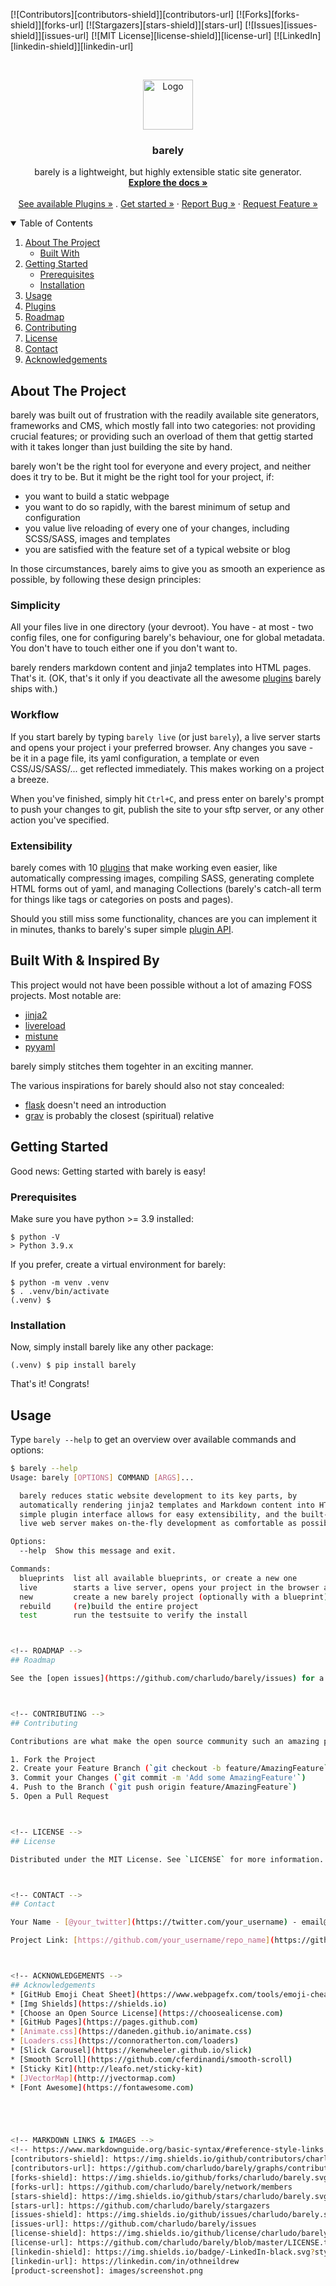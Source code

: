[![Contributors][contributors-shield]][contributors-url]
[![Forks][forks-shield]][forks-url]
[![Stargazers][stars-shield]][stars-url]
[![Issues][issues-shield]][issues-url]
[![MIT License][license-shield]][license-url]
[![LinkedIn][linkedin-shield]][linkedin-url]



<!-- PROJECT LOGO -->
<br />
<p align="center">
  <a href="https://github.com/charludo/barely">
    <img src="docs/images/logo.png" alt="Logo" width="80" height="80">
  </a>

  <h3 align="center">barely</h3>

  <p align="center">
    barely is a lightweight, but highly extensible static site generator.
    <br />
    <a href="https://github.com/charludo/barely"><strong>Explore the docs »</strong></a>
    <br />
    <br />
	<a href="#plugins">See available Plugins »</a>
	.
    <a href="https://github.com/charludo/barely">Get started »</a>
    ·
    <a href="https://github.com/charludo/barely/issues">Report Bug »</a>
    ·
    <a href="https://github.com/charludo/barely/issues">Request Feature »</a>
  </p>
</p>



<!-- TABLE OF CONTENTS -->
<details open="open">
  <summary>Table of Contents</summary>
  <ol>
    <li>
      <a href="#about-the-project">About The Project</a>
      <ul>
        <li><a href="#built-with">Built With</a></li>
      </ul>
    </li>
    <li>
      <a href="#getting-started">Getting Started</a>
      <ul>
        <li><a href="#prerequisites">Prerequisites</a></li>
        <li><a href="#installation">Installation</a></li>
      </ul>
    </li>
    <li><a href="#usage">Usage</a></li>
	<li><a href="#plugins">Plugins</a></li>
    <li><a href="#roadmap">Roadmap</a></li>
    <li><a href="#contributing">Contributing</a></li>
    <li><a href="#license">License</a></li>
    <li><a href="#contact">Contact</a></li>
    <li><a href="#acknowledgements">Acknowledgements</a></li>
  </ol>
</details>



<!-- ABOUT THE PROJECT -->
## About The Project

barely was built out of frustration with the readily available site generators, frameworks and CMS, which mostly fall into two categories: not providing crucial features; or providing such an overload of them that gettig started with it takes longer than just building the site by hand.

barely won't be the right tool for everyone and every project, and neither does it try to be. But it might be the right tool for your project, if:

* you want to build a static webpage
* you want to do so rapidly, with the barest minimum of setup and configuration
* you value live reloading of every one of your changes, including SCSS/SASS, images and templates
* you are satisfied with the feature set of a typical website or blog

In those circumstances, barely aims to give you as smooth an experience as possible, by following these design principles:

### Simplicity

All your files live in one directory (your devroot). You have - at most - two config files, one for configuring barely's behaviour, one for global metadata. You don't have to touch either one if you don't want to.

barely renders markdown content and jinja2 templates into HTML pages. That's it. (OK, that's it only if you deactivate all the awesome [plugins](#plugins) barely ships with.)

### Workflow

If you start barely by typing `barely live` (or just `barely`), a live server starts and opens your project i your preferred browser. Any changes you save - be it in a page file, its yaml configuration, a template or even CSS/JS/SASS/... get reflected immediately. This makes working on a project a breeze.

When you've finished, simply hit `Ctrl+C`, and press enter on barely's prompt to push your changes to git, publish the site to your sftp server, or any other action you've specified.

### Extensibility

barely comes with 10 [plugins](#plugins) that make working even easier, like automatically compressing images, compiling SASS, generating complete HTML forms out of yaml, and managing Collections (barely's catch-all term for things like tags or categories on posts and pages).

Should you still miss some functionality, chances are you can implement it in minutes, thanks to barely's super simple [plugin API](#).

## Built With & Inspired By

This project would not have been possible without a lot of amazing FOSS projects. Most notable are:
- [jinja2](https://jinja.palletsprojects.com/en/3.0.x/)
- [livereload](https://github.com/lepture/python-livereload)
- [mistune](https://github.com/lepture/mistune)
- [pyyaml](https://pyyaml.org/wiki/PyYAMLDocumentation)

barely simply stitches them togehter in an exciting manner.

The various inspirations for barely should also not stay concealed:
- [flask](https://flask.palletsprojects.com/en/2.0.x/) doesn't need an introduction
- [grav](https://getgrav.org) is probably the closest (spiritual) relative

<!-- GETTING STARTED -->
## Getting Started

Good news: Getting started with barely is easy!

### Prerequisites

Make sure you have python >= 3.9 installed:
```console
$ python -V
> Python 3.9.x
```

If you prefer, create a virtual environment for barely:
```console
$ python -m venv .venv
$ . .venv/bin/activate
(.venv) $
```

### Installation

Now, simply install barely like any other package:
```console
(.venv) $ pip install barely
```

That's it! Congrats!

<!-- USAGE EXAMPLES -->
## Usage

Type `barely --help` to get an overview over available commands and options:
```sh
$ barely --help
Usage: barely [OPTIONS] COMMAND [ARGS]...

  barely reduces static website development to its key parts, by
  automatically rendering jinja2 templates and Markdown content into HTML. A
  simple plugin interface allows for easy extensibility, and the built-in
  live web server makes on-the-fly development as comfortable as possible.

Options:
  --help  Show this message and exit.

Commands:
  blueprints  list all available blueprints, or create a new one
  live        starts a live server, opens your project in the browser and...
  new         create a new barely project (optionally with a blueprint)
  rebuild     (re)build the entire project
  test        run the testsuite to verify the install



<!-- ROADMAP -->
## Roadmap

See the [open issues](https://github.com/charludo/barely/issues) for a list of proposed features (and known issues).



<!-- CONTRIBUTING -->
## Contributing

Contributions are what make the open source community such an amazing place to be learn, inspire, and create. Any contributions you make are **greatly appreciated**.

1. Fork the Project
2. Create your Feature Branch (`git checkout -b feature/AmazingFeature`)
3. Commit your Changes (`git commit -m 'Add some AmazingFeature'`)
4. Push to the Branch (`git push origin feature/AmazingFeature`)
5. Open a Pull Request



<!-- LICENSE -->
## License

Distributed under the MIT License. See `LICENSE` for more information.



<!-- CONTACT -->
## Contact

Your Name - [@your_twitter](https://twitter.com/your_username) - email@example.com

Project Link: [https://github.com/your_username/repo_name](https://github.com/your_username/repo_name)



<!-- ACKNOWLEDGEMENTS -->
## Acknowledgements
* [GitHub Emoji Cheat Sheet](https://www.webpagefx.com/tools/emoji-cheat-sheet)
* [Img Shields](https://shields.io)
* [Choose an Open Source License](https://choosealicense.com)
* [GitHub Pages](https://pages.github.com)
* [Animate.css](https://daneden.github.io/animate.css)
* [Loaders.css](https://connoratherton.com/loaders)
* [Slick Carousel](https://kenwheeler.github.io/slick)
* [Smooth Scroll](https://github.com/cferdinandi/smooth-scroll)
* [Sticky Kit](http://leafo.net/sticky-kit)
* [JVectorMap](http://jvectormap.com)
* [Font Awesome](https://fontawesome.com)





<!-- MARKDOWN LINKS & IMAGES -->
<!-- https://www.markdownguide.org/basic-syntax/#reference-style-links -->
[contributors-shield]: https://img.shields.io/github/contributors/charludo/barely.svg?style=for-the-badge
[contributors-url]: https://github.com/charludo/barely/graphs/contributors
[forks-shield]: https://img.shields.io/github/forks/charludo/barely.svg?style=for-the-badge
[forks-url]: https://github.com/charludo/barely/network/members
[stars-shield]: https://img.shields.io/github/stars/charludo/barely.svg?style=for-the-badge
[stars-url]: https://github.com/charludo/barely/stargazers
[issues-shield]: https://img.shields.io/github/issues/charludo/barely.svg?style=for-the-badge
[issues-url]: https://github.com/charludo/barely/issues
[license-shield]: https://img.shields.io/github/license/charludo/barely.svg?style=for-the-badge
[license-url]: https://github.com/charludo/barely/blob/master/LICENSE.txt
[linkedin-shield]: https://img.shields.io/badge/-LinkedIn-black.svg?style=for-the-badge&logo=linkedin&colorB=555
[linkedin-url]: https://linkedin.com/in/othneildrew
[product-screenshot]: images/screenshot.png
